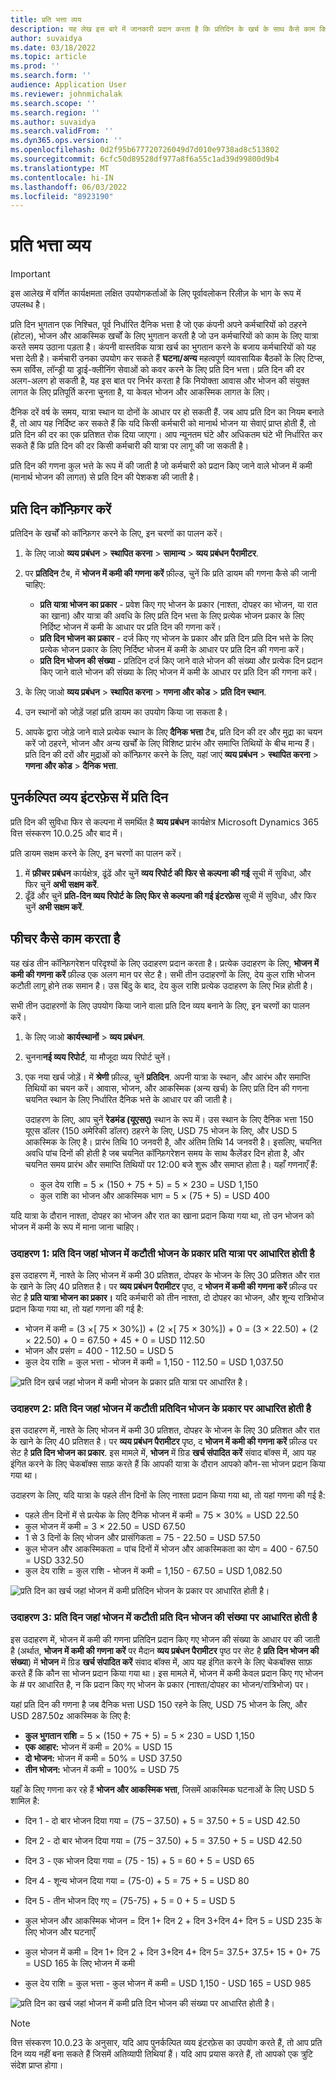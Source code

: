 ```yaml
---
title: प्रति भत्ता व्यय
description: यह लेख इस बारे में जानकारी प्रदान करता है कि प्रतिदिन के खर्च के साथ कैसे काम किया जाए।
author: suvaidya
ms.date: 03/18/2022
ms.topic: article
ms.prod: ''
ms.search.form: ''
audience: Application User
ms.reviewer: johnmichalak
ms.search.scope: ''
ms.search.region: ''
ms.author: suvaidya
ms.search.validFrom: ''
ms.dyn365.ops.version: ''
ms.openlocfilehash: 0d2f95b677720726049d7d010e9738ad8c513802
ms.sourcegitcommit: 6cfc50d89528df977a8f6a55c1ad39d99800d9b4
ms.translationtype: MT
ms.contentlocale: hi-IN
ms.lasthandoff: 06/03/2022
ms.locfileid: "8923190"
---
```

# <a name="per-diem-expenses"></a>प्रति भत्ता व्यय

> [!IMPORTANT] 
> इस आलेख में वर्णित कार्यक्षमता लक्षित उपयोगकर्ताओं के लिए पूर्वावलोकन रिलीज़ के भाग के रूप में उपलब्ध है।

प्रति दिन भुगतान एक निश्चित, पूर्व निर्धारित दैनिक भत्ता है जो एक कंपनी अपने कर्मचारियों को ठहरने (होटल), भोजन और आकस्मिक खर्चों के लिए भुगतान करती है जो उन कर्मचारियों को काम के लिए यात्रा करते समय उठाना पड़ता है। कंपनी वास्तविक यात्रा खर्च का भुगतान करने के बजाय कर्मचारियों को यह भत्ता देती है। कर्मचारी उनका उपयोग कर सकते हैं **घटना/अन्य** महत्वपूर्ण व्यावसायिक बैठकों के लिए टिप्स, रूम सर्विस, लॉन्ड्री या ड्राई-क्लीनिंग सेवाओं को कवर करने के लिए प्रति दिन भत्ता। प्रति दिन की दर अलग-अलग हो सकती है, यह इस बात पर निर्भर करता है कि नियोक्ता आवास और भोजन की संयुक्त लागत के लिए प्रतिपूर्ति करना चुनता है, या केवल भोजन और आकस्मिक लागत के लिए।

दैनिक दरें वर्ष के समय, यात्रा स्थान या दोनों के आधार पर हो सकती हैं. जब आप प्रति दिन का नियम बनाते हैं, तो आप यह निर्दिष्ट कर सकते हैं कि यदि किसी कर्मचारी को मानार्थ भोजन या सेवाएं प्राप्त होती हैं, तो प्रति दिन की दर का एक प्रतिशत रोक दिया जाएगा। आप न्यूनतम घंटे और अधिकतम घंटे भी निर्धारित कर सकते हैं कि प्रति दिन की दर किसी कर्मचारी की यात्रा पर लागू की जा सकती है।

प्रति दिन की गणना कुल भत्ते के रूप में की जाती है जो कर्मचारी को प्रदान किए जाने वाले भोजन में कमी (मानार्थ भोजन की लागत) से प्रति दिन की पेशकश की जाती है।

## <a name="configure-per-diems"></a>प्रति दिन कॉन्फ़िगर करें

प्रतिदिन के खर्चों को कॉन्फ़िगर करने के लिए, इन चरणों का पालन करें।

1. के लिए जाओ **व्यय प्रबंधन** \> **स्थापित करना** \> **सामान्य** \> **व्यय प्रबंधन पैरामीटर**.
2. पर **प्रतिदिन** टैब, में **भोजन में कमी की गणना करें** फ़ील्ड, चुनें कि प्रति डायम की गणना कैसे की जानी चाहिए:

    - **प्रति यात्रा भोजन का प्रकार** - प्रवेश किए गए भोजन के प्रकार (नाश्ता, दोपहर का भोजन, या रात का खाना) और यात्रा की अवधि के लिए प्रति दिन भत्ता के लिए प्रत्येक भोजन प्रकार के लिए निर्दिष्ट भोजन में कमी के आधार पर प्रति दिन की गणना करें।
    - **प्रति दिन भोजन का प्रकार** - दर्ज किए गए भोजन के प्रकार और प्रति दिन प्रति दिन भत्ते के लिए प्रत्येक भोजन प्रकार के लिए निर्दिष्ट भोजन में कमी के आधार पर प्रति दिन की गणना करें।
    - **प्रति दिन भोजन की संख्या** - प्रतिदिन दर्ज किए जाने वाले भोजन की संख्या और प्रत्येक दिन प्रदान किए जाने वाले भोजन की संख्या के लिए भोजन में कमी के आधार पर प्रति दिन की गणना करें।

3. के लिए जाओ **व्यय प्रबंधन** \> **स्थापित करना** \> **गणना और कोड** \> **प्रति दिन स्थान**.
4. उन स्थानों को जोड़ें जहां प्रति डायम का उपयोग किया जा सकता है।
5. आपके द्वारा जोड़े जाने वाले प्रत्येक स्थान के लिए **दैनिक भत्ता** टैब, प्रति दिन की दर और मुद्रा का चयन करें जो ठहरने, भोजन और अन्य खर्चों के लिए विशिष्ट प्रारंभ और समाप्ति तिथियों के बीच मान्य हैं। प्रति दिन की दरों और मुद्राओं को कॉन्फ़िगर करने के लिए, यहां जाएं **व्यय प्रबंधन** \> **स्थापित करना** \> **गणना और कोड** \> **दैनिक भत्ता**.

## <a name="per-diems-in-the-reimagined-expense-interface"></a>पुनर्कल्पित व्यय इंटरफ़ेस में प्रति दिन

प्रति दिन की सुविधा फिर से कल्पना में समर्थित है **व्यय प्रबंधन** कार्यक्षेत्र Microsoft Dynamics 365 वित्त संस्करण 10.0.25 और बाद में।

प्रति डायम सक्षम करने के लिए, इन चरणों का पालन करें।

1. में **फ़ीचर प्रबंधन** कार्यक्षेत्र, ढूंढें और चुनें **व्यय रिपोर्ट की फिर से कल्पना की गई** सूची में सुविधा, और फिर चुनें **अभी सक्षम करें**.
2. ढूँढें और चुनें **प्रति-दिन व्यय रिपोर्ट के लिए फिर से कल्पना की गई इंटरफ़ेस** सूची में सुविधा, और फिर चुनें **अभी सक्षम करें**.

## <a name="how-the-feature-works"></a>फीचर कैसे काम करता है

यह खंड तीन कॉन्फ़िगरेशन परिदृश्यों के लिए उदाहरण प्रदान करता है। प्रत्येक उदाहरण के लिए, **भोजन में कमी की गणना करें** फ़ील्ड एक अलग मान पर सेट है। सभी तीन उदाहरणों के लिए, देय कुल राशि भोजन कटौती लागू होने तक समान है। उस बिंदु के बाद, देय कुल राशि प्रत्येक उदाहरण के लिए भिन्न होती है।

सभी तीन उदाहरणों के लिए उपयोग किया जाने वाला प्रति दिन व्यय बनाने के लिए, इन चरणों का पालन करें।

1. के लिए जाओ **कार्यस्थानों** \> **व्यय प्रबंधन**.
2. चुनना**नई व्यय रिपोर्ट**, या मौजूदा व्यय रिपोर्ट चुनें।
3. एक नया खर्च जोड़ें। में **श्रेणी** फ़ील्ड, चुनें **प्रतिदिन**. अपनी यात्रा के स्थान, और आरंभ और समाप्ति तिथियों का चयन करें। आवास, भोजन, और आकस्मिक (अन्य खर्च) के लिए प्रति दिन की गणना चयनित स्थान के लिए निर्धारित दैनिक भत्ते के आधार पर की जाती है।

    उदाहरण के लिए, आप चुनें **रेडमंड (यूएसए)** स्थान के रूप में। उस स्थान के लिए दैनिक भत्ता 150 यूएस डॉलर (150 अमेरिकी डॉलर) ठहरने के लिए, USD 75 भोजन के लिए, और USD 5 आकस्मिक के लिए है। प्रारंभ तिथि 10 जनवरी है, और अंतिम तिथि 14 जनवरी है। इसलिए, चयनित अवधि पांच दिनों की होती है जब चयनित कॉन्फ़िगरेशन समय के साथ कैलेंडर दिन होता है, और चयनित समय प्रारंभ और समाप्ति तिथियों पर 12:00 बजे शुरू और समाप्त होता है। यहाँ गणनाएँ हैं:

    - कुल देय राशि = 5 × (150 + 75 + 5) = 5 × 230 = USD 1,150
    - कुल राशि का भोजन और आकस्मिक भाग = 5 × (75 + 5) = USD 400

यदि यात्रा के दौरान नाश्ता, दोपहर का भोजन और रात का खाना प्रदान किया गया था, तो उन भोजन को भोजन में कमी के रूप में माना जाना चाहिए।

### <a name="example-1-per-diem-where-meal-reductions-are-based-on-meal-type-per-trip"></a>उदाहरण 1: प्रति दिन जहां भोजन में कटौती भोजन के प्रकार प्रति यात्रा पर आधारित होती है

इस उदाहरण में, नाश्ते के लिए भोजन में कमी 30 प्रतिशत, दोपहर के भोजन के लिए 30 प्रतिशत और रात के खाने के लिए 40 प्रतिशत है। पर **व्यय प्रबंधन पैरामीटर** पृष्ठ, द **भोजन में कमी की गणना करें** फ़ील्ड पर सेट है **प्रति यात्रा भोजन का प्रकार।** यदि कर्मचारी को तीन नाश्ता, दो दोपहर का भोजन, और शून्य रात्रिभोज प्रदान किया गया था, तो यहां गणना की गई है:

- भोजन में कमी = (3 ×\[ 75 × 30%\]) + (2 ×\[ 75 × 30%\]) + 0 = (3 × 22.50) + (2 × 22.50) + 0 = 67.50 + 45 + 0 = USD 112.50
- भोजन और प्रसंग = 400 - 112.50 = USD 5
- कुल देय राशि = कुल भत्ता - भोजन में कमी = 1,150 - 112.50 = USD 1,037.50

![प्रति दिन खर्च जहां भोजन में कमी भोजन के प्रकार प्रति यात्रा पर आधारित है।](media/1-meal-type-per-trip.png)

### <a name="example-2-per-diem-where-meal-reductions-are-based-on-meal-type-per-day"></a>उदाहरण 2: प्रति दिन जहां भोजन में कटौती प्रतिदिन भोजन के प्रकार पर आधारित होती है

इस उदाहरण में, नाश्ते के लिए भोजन में कमी 30 प्रतिशत, दोपहर के भोजन के लिए 30 प्रतिशत और रात के खाने के लिए 40 प्रतिशत है। पर **व्यय प्रबंधन पैरामीटर** पृष्ठ, द **भोजन में कमी की गणना करें** फ़ील्ड पर सेट है **प्रति दिन भोजन का प्रकार**. इस मामले में, **भोजन** में ग्रिड **खर्च संपादित करें** संवाद बॉक्स में, आप यह इंगित करने के लिए चेकबॉक्स साफ़ करते हैं कि आपकी यात्रा के दौरान आपको कौन-सा भोजन प्रदान किया गया था।

उदाहरण के लिए, यदि यात्रा के पहले तीन दिनों के लिए नाश्ता प्रदान किया गया था, तो यहां गणना की गई है:

- पहले तीन दिनों में से प्रत्येक के लिए दैनिक भोजन में कमी = 75 × 30% = USD 22.50
- कुल भोजन में कमी = 3 × 22.50 = USD 67.50
- 1 से 3 दिनों के लिए भोजन और प्रासंगिकता = 75 - 22.50 = USD 57.50
- कुल भोजन और आकस्मिकता = पांच दिनों में भोजन और आकस्मिकता का योग = 400 - 67.50 = USD 332.50
- कुल देय राशि = कुल राशि - भोजन में कमी = 1,150 - 67.50 = USD 1,082.50

![प्रति दिन का खर्च जहां भोजन में कमी प्रतिदिन भोजन के प्रकार पर आधारित होती है।](media/2-meal-type-per-day.png)

### <a name="example-3-per-diem-where-meal-reductions-are-based-on-number-of-meals-per-day"></a>उदाहरण 3: प्रति दिन जहां भोजन में कटौती प्रति दिन भोजन की संख्या पर आधारित होती है

इस उदाहरण में, भोजन में कमी की गणना प्रतिदिन प्रदान किए गए भोजन की संख्या के आधार पर की जाती है (अर्थात, **भोजन में कमी की गणना करें** पर मैदान **व्यय प्रबंधन पैरामीटर** पृष्ठ पर सेट है **प्रति दिन भोजन की संख्या**) में **भोजन** में ग्रिड **खर्च संपादित करें** संवाद बॉक्स में, आप यह इंगित करने के लिए चेकबॉक्स साफ़ करते हैं कि कौन सा भोजन प्रदान किया गया था।
इस मामले में, भोजन में कमी केवल प्रदान किए गए भोजन के # पर आधारित है, न कि प्रदान किए गए भोजन के प्रकार (नाश्ता/दोपहर का भोजन/रात्रिभोज) पर।

यहां प्रति दिन की गणना है जब दैनिक भत्ता USD 150 रहने के लिए, USD 75 भोजन के लिए, और USD 287.50z आकस्मिक के लिए है:

- **कुल भुगतान राशि** = 5 × (150 + 75 + 5) = 5 × 230 = USD 1,150
- **एक आहार:** भोजन में कमी = 20% = USD 15
- **दो भोजन:** भोजन में कमी = 50% = USD 37.50
- **तीन भोजन:** भोजन में कमी = 100% = USD 75

यहाँ के लिए गणना कर रहे हैं **भोजन और आकस्मिक भत्ता**, जिसमें आकस्मिक घटनाओं के लिए USD 5 शामिल है:

- दिन 1 - दो बार भोजन दिया गया = (75 – 37.50) + 5 = 37.50 + 5 = USD 42.50
- दिन 2 - दो बार भोजन दिया गया = (75 – 37.50) + 5 = 37.50 + 5 = USD 42.50
- दिन 3 - एक भोजन दिया गया = (75 - 15) + 5 = 60 + 5 = USD 65
- दिन 4 - शून्य भोजन दिया गया = (75-0) + 5 = 75 + 5 = USD 80
- दिन 5 - तीन भोजन दिए गए = (75-75) + 5 = 0 + 5 = USD 5

- कुल भोजन और आकस्मिक भोजन = दिन 1+ दिन 2 + दिन 3+दिन 4+ दिन 5 = USD 235 के लिए भोजन और घटनाएँ
- कुल भोजन में कमी = दिन 1+ दिन 2 + दिन 3+दिन 4+ दिन 5= 37.5+ 37.5+ 15 + 0+ 75 = USD 165 के लिए भोजन में कमी
- कुल देय राशि = कुल भत्ता - कुल भोजन में कमी = USD 1,150 - USD 165 = USD 985

![प्रति दिन का खर्च जहां भोजन में कमी प्रति दिन भोजन की संख्या पर आधारित होती है।](media/3-number-of-meals-per-day.png)

> [!NOTE]
> वित्त संस्करण 10.0.23 के अनुसार, यदि आप पुनर्कल्पित व्यय इंटरफ़ेस का उपयोग करते हैं, तो आप प्रति दिन व्यय नहीं बना सकते हैं जिसमें अतिव्यापी तिथियां हैं। यदि आप प्रयास करते हैं, तो आपको एक त्रुटि संदेश प्राप्त होगा।
